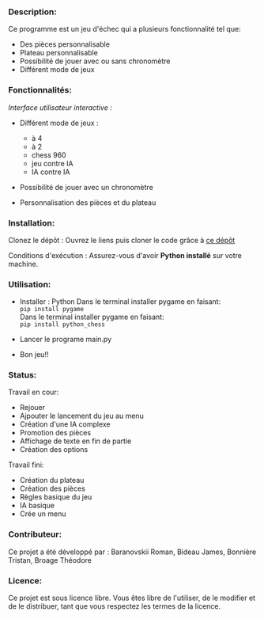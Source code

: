 ### Description:
Ce programme est un jeu d'échec qui a plusieurs fonctionnalité tel que:
  - Des pièces personnalisable
  - Plateau personnalisable
  - Possibilité de jouer avec ou sans chronomètre
  - Différent mode de jeux

### Fonctionnalités:
*Interface utilisateur interactive :*
- Différent mode de jeux :
    - à 4
    - à 2
    - chess 960
    - jeu contre IA
    - IA contre IA 

- Possibilité de jouer avec un chronomètre

- Personnalisation des pièces et du plateau


### Installation:
Clonez le dépôt : Ouvrez le liens puis cloner le code grâce à [ce dépôt](https://github.com/Arkunir/2024_2025__lndb_chessgame_gp4.git)

Conditions d'exécution : Assurez-vous d'avoir **Python installé** sur votre machine.

### Utilisation:

- Installer : Python
    Dans le terminal installer pygame en faisant:  
      ``pip install pygame``  
    Dans le terminal installer pygame en faisant:  
      ``pip install python_chess``  

- Lancer le programe main.py

- Bon jeu!!

### Status:

Travail en cour:
  - Rejouer
  - Ajpouter le lancement du jeu au menu
  - Création d'une IA complexe
  - Promotion des pièces
  - Affichage de texte en fin de partie
  - Création des options

Travail fini:
  - Création du plateau
  - Création des pièces
  - Règles basique du jeu
  - IA basique
  - Crée un menu

### Contributeur:

Ce projet a été développé par : Baranovskii Roman, Bideau James, Bonnière Tristan, Broage Théodore

### Licence:

Ce projet est sous licence libre. Vous êtes libre de l'utiliser, de le modifier et de le distribuer, tant que vous respectez les termes de la licence.